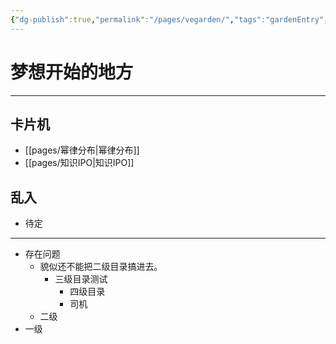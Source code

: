 ```yaml
---
{"dg-publish":true,"permalink":"/pages/vegarden/","tags":"gardenEntry","dgHomeLink":true,"dgPassFrontmatter":false}
---
```




# 梦想开始的地方
---
 
## 卡片机
 
- [[pages/幂律分布|幂律分布]]
- [[pages/知识IPO|知识IPO]]


## 乱入
- 待定

---

- 存在问题
	- 貌似还不能把二级目录搞进去。
		- 三级目录测试
			- 四级目录
			- 司机
	- 二级
- 一级